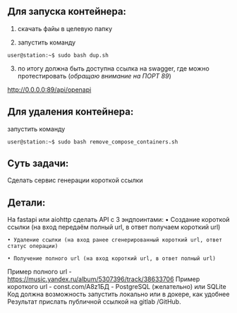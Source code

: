 
## Для запуска контейнера:
1) скачать файы в целевую папку

2) запустить команду 
```console
user@station:~$ sudo bash dup.sh 
```
3) по итогу должна быть доступна ссылка на swagger, где можно протестировать (_обращаю внимание на ПОРТ 89_)

http://0.0.0.0:89/api/openapi

## Для удаления контейнера:
запустить команду 
```console
user@station:~$ sudo bash remove_compose_containers.sh
```


## Суть задачи:
Сделать сервис генерации короткой ссылки

## Детали:
На fastapi или aiohttp сделать API с 3 эндпоинтами:
    • Создание короткой ссылки (на вход передаём полный url, в ответ получаем короткий url)
    
    • Удаление ссылки (на вход ранее сгенерированный короткий url, ответ статус операции)
    
    • Получение полного url (на вход короткий url, в ответ полный url)
Пример полного url - https://music.yandex.ru/album/5307396/track/38633706 Пример короткого url - const.com/A8z1БД - PostgreSQL (желательно) или SQLite Код должна возможность запустить локально или в докере, как удобнее
Результат прислать публичной ссылкой на gitlab /GitHub.



